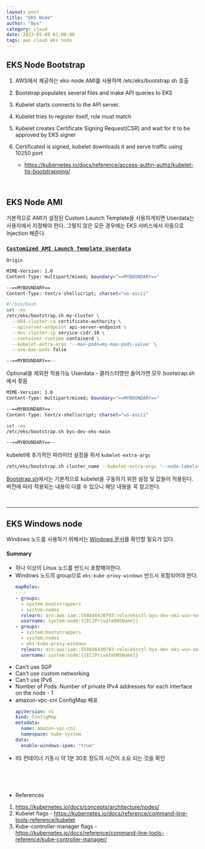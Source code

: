 ```yaml
---
layout: post
title: "EKS Node"
author: "Bys"
category: cloud
date: 2023-05-08 01:00:00
tags: aws cloud eks node
---
```


## EKS Node Bootstrap
1. AWS에서 제공하는 eks-node AMI를 사용하며 /etc/eks/bootstrap.sh 호출

2. Bootstrap populates several files and make API queries to EKS

3. Kubelet starts connects to the API server.

4. Kubelet tries to register itself, role must match

5. Kubelet creates Certificate Signing Request(CSR) and wait for it to be approved by EKS signer

6. Certificated is signed, kubelet downloads it and serve traffic using 10250 port
   - https://kubernetes.io/docs/reference/access-authn-authz/kubelet-tls-bootstrapping/

<br>

## EKS Node AMI

기본적으로 AMI가 설정된 Custom Launch Template을 사용하게되면 Userdata는 사용자에서 지정해야 한다. 그렇지 않은 모든 경우에는 EKS 서비스에서 자동으로 Injection 해준다.  

### [`Customized AMI Launch Template Userdata`](https://docs.aws.amazon.com/ko_kr/eks/latest/userguide/launch-templates.html)
`Origin`  
```bash
MIME-Version: 1.0
Content-Type: multipart/mixed; boundary="==MYBOUNDARY=="

--==MYBOUNDARY==
Content-Type: text/x-shellscript; charset="us-ascii"

#!/bin/bash
set -ex
/etc/eks/bootstrap.sh my-cluster \
  --b64-cluster-ca certificate-authority \
  --apiserver-endpoint api-server-endpoint \
  --dns-cluster-ip service-cidr.10 \
  --container-runtime containerd \
  --kubelet-extra-args '--max-pods=my-max-pods-value' \
  --use-max-pods false

--==MYBOUNDARY==--
```


Optional을 제외한 적용가능 Userdata - 클러스터명만 들어가면 모두 bootstrap.sh 에서 찾음
```bash
MIME-Version: 1.0
Content-Type: multipart/mixed; boundary="==MYBOUNDARY=="

--==MYBOUNDARY==
Content-Type: text/x-shellscript; charset="us-ascii"

set -ex
/etc/eks/bootstrap.sh bys-dev-eks-main

--==MYBOUNDARY==--
```


kubelet에 추가적인 파라미터 설정을 위서
`kubelet-extra-args`  
```bash
/etc/eks/bootstrap.sh cluster_name --kubelet-extra-args '--node-labels=something=hello,somethingelse=bye --register-with-taints=taint1=true'
```

[Bootstrap.sh](https://github.com/awslabs/amazon-eks-ami/blob/master/files/bootstrap.sh)에서는 기본적으로 kubelet을 구동하기 위한 설정 및 값들이 적용된다.  
버전에 따라 적용되는 내용이 다를 수 있으니 해당 내용을 꼭 참고한다.  

<br>

---

## EKS Windows node
Windows 노드를 사용하기 위해서는 [Windows 문서](https://docs.aws.amazon.com/eks/latest/userguide/windows-support.html)를 확인할 필요가 있다. 
#### Summary  
- 하나 이상의 Linux 노드를 반드시 포함해야한다.
- Windows 노드의 group으로 `eks:kube-proxy-windows` 반드시 포함되어야 한다.  
  ```yaml
  mapRoles:
  ----
  - groups:
    - system:bootstrappers
    - system:nodes
    rolearn: arn:aws:iam::558846430793:role/eksctl-bys-dev-eks-win-nodegroup-NodeInstanceRole-1MIR40S58HUY7
    username: system:node:{{EC2PrivateDNSName}}
  - groups:
    - system:bootstrappers
    - system:nodes
    - eks:kube-proxy-windows
    rolearn: arn:aws:iam::558846430793:role/eksctl-bys-dev-eks-win-nodegroup-NodeInstanceRole-VD0XFSFTRF2Q
    username: system:node:{{EC2PrivateDNSName}}
  ```
- Can't use SGP
- Can't use custom networking
- Can't use IPv6
- Number of Pods: Number of private IPv4 addresses for each interface on the node - 1
- amazon-vpc-cni ConfigMap 배포
  ```yaml
  apiVersion: v1
  kind: ConfigMap
  metadata:
    name: amazon-vpc-cni
    namespace: kube-system
  data:
    enable-windows-ipam: "true"
  ```
- IIS 컨테이너 기동시 약 1분 30초 정도의 시간이 소요 되는 것을 확인

<br><br><br>

- References
1. https://kubernetes.io/docs/concepts/architecture/nodes/
2. Kubelet flags - https://kubernetes.io/docs/reference/command-line-tools-reference/kubelet
3. Kube-controller-manager flags - https://kubernetes.io/docs/reference/command-line-tools-reference/kube-controller-manager/
